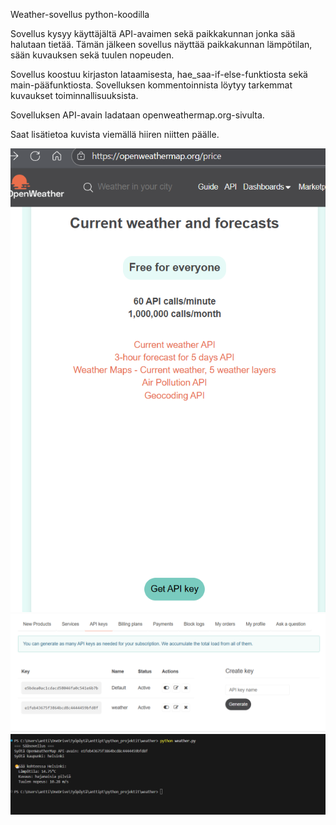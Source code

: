 Weather-sovellus python-koodilla

Sovellus kysyy käyttäjältä API-avaimen sekä paikkakunnan jonka sää halutaan tietää. Tämän
jälkeen sovellus näyttää paikkakunnan lämpötilan, sään kuvauksen sekä tuulen nopeuden.

Sovellus koostuu kirjaston lataamisesta, hae_saa-if-else-funktiosta sekä main-pääfunktiosta.
Sovelluksen kommentoinnista löytyy tarkemmat kuvaukset toiminnallisuuksista.

Sovelluksen API-avain ladataan openweathermap.org-sivulta.

Saat lisätietoa kuvista viemällä hiiren niitten päälle.


<img src="kuvat/kuva1.png" alt="openweathermap.org" title="openweathermap.org">

<img src="kuvat/kuva2.png" alt="API-avain" title="API-avain">

<img src="kuvat/kuva3.png" alt="Itse sovellus" title="Itse sovellus">


